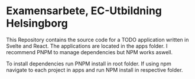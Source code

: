 # Examensarbete, EC-Utbildning Helsingborg

This Repository contains the source code for a TODO application written in Svelte and React. The applications are located in the apps folder. I recommend PNPM to manage dependencies but NPM works aswell.

To install dependencies run PNPM install in root folder. If using npm navigate to each project in apps and run NPM install in respective folder.